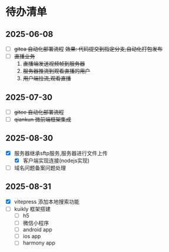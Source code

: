# 待办清单

## 2025-06-08

- [ ] ~~gitea 自动化部署流程~~
  ~~效果: 代码提交到指定分支,自动化打包发布~~
- [ ] ~~直播业务~~
  1. ~~直播端发送视频帧到服务器~~
  2. ~~服务器推流到观看直播的用户~~
  3. ~~用户端拉流,观看直播~~

## 2025-07-30

- [ ] ~~gitee 自动化部署流程~~
- [ ] ~~qiankun 微前端框架集成~~

## 2025-08-30

- [x] 服务器继承sftp服务,服务器进行文件上传
  - [x] 客户端实现连接(nodejs实现)
- [ ] 域名问题备案问题处理

## 2025-08-31

- [x] vitepress 添加本地搜索功能
- [ ] kuikly 框架搭建
  - [ ] h5
  - [ ] 微信小程序
  - [ ] android app
  - [ ] ios app
  - [ ] harmony app